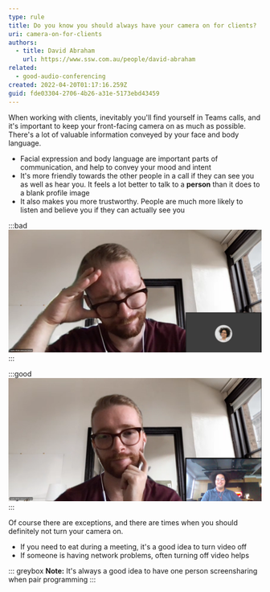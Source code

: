 ```yaml
---
type: rule
title: Do you know you should always have your camera on for clients?
uri: camera-on-for-clients
authors:
  - title: David Abraham
    url: https://www.ssw.com.au/people/david-abraham
related:
  - good-audio-conferencing
created: 2022-04-20T01:17:16.259Z
guid: fde03304-2706-4b26-a31e-5173ebd43459
---
```

When working with clients, inevitably you'll find yourself in Teams calls, and it's important to keep your front-facing camera on as much as possible. There's a lot of valuable information conveyed by your face and body language.

* Facial expression and body language are important parts of communication, and help to convey your mood and intent
* It's more friendly towards the other people in a call if they can see you as well as hear you. It feels a lot better to talk to a **person** than it does to a blank profile image
* It also makes you more trustworthy. People are much more likely to listen and believe you if they can actually see you

:::bad
![Figure: Bad example - The client feels like they are talking to a blank screen. Even with a profile picture, it feels impersonal](untitled2.png)
:::

:::good
![Figure: Good example - The client can see your face, and the call feels much more relaxed and personal](untitled.png)
:::

Of course there are exceptions, and there are times when you should definitely not turn your camera on.

* If you need to eat during a meeting, it's a good idea to turn video off
* If someone is having network problems, often turning off video helps

::: greybox
**Note:** It's always a good idea to have one person screensharing when pair programming
:::
